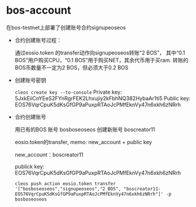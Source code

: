 # bos-account

在bos-testnet上部署了创建账号合约signupeoseos

+ 合约创建账号过程：

    通过eosio.token 的transfer动作向signupeoseos转账“2 BOS”，
    其中“0.1 BOS”用户购买CPU，“0.1 BOS”用于购买NET，其余代币用于买ram.
    转账的BOS币数量不一定为2 BOS，但必须大于0.2 BOS
    
+ 创建账号密钥

   `cleos create key --to-console`
   Private key: 5JxkEiiCnYEeS2FYnRgrFEK2Lhxujiy2kFbhNQ382HybaAr1ti5
   Public key: EOS76VqrCpuK5dKsGfGP9aPuxpRTAoJcPMfEknVy47n6xkh6zNRrh
   
+ 合约创建账号

  用已有的BOS 账号 bosboseoseos 创建新账号 boscreator11
  
  eosio.token的transfer, memo: new_account + public key
  
  new_account：boscreator11
  
  publick key: EOS76VqrCpuK5dKsGfGP9aPuxpRTAoJcPMfEknVy47n6xkh6zNRrh
  
  `cleos push action eosio.token transfer '["bosboseoseos","signupeoseos","2 BOS", "boscreator11-EOS76VqrCpuK5dKsGfGP9aPuxpRTAoJcPMfEknVy47n6xkh6zNRrh"]' -p bosboseoseos`


